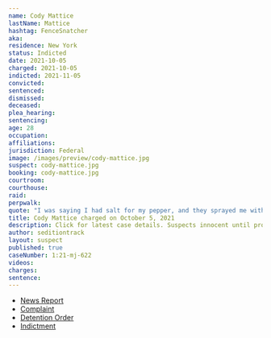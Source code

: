```yaml
---
name: Cody Mattice
lastName: Mattice
hashtag: FenceSnatcher
aka:
residence: New York
status: Indicted
date: 2021-10-05
charged: 2021-10-05
indicted: 2021-11-05
convicted:
sentenced:
dismissed:
deceased:
plea_hearing:
sentencing:
age: 28
occupation:
affiliations:
jurisdiction: Federal
image: /images/preview/cody-mattice.jpg
suspect: cody-mattice.jpg
booking: cody-mattice.jpg
courtroom:
courthouse:
raid:
perpwalk:
quote: "I was saying I had salt for my pepper, and they sprayed me with more pepper"
title: Cody Mattice charged on October 5, 2021
description: Click for latest case details. Suspects innocent until proven guilty.
author: seditiontrack
layout: suspect
published: true
caseNumber: 1:21-mj-622
videos:
charges:
sentence:
---
```

- [News Report](https://www.huffpost.com/entry/cody-mattice-james-mault-capitol-attack-trump_n_61620bbde4b0fc312c97ca8b)
- [Complaint](https://www.justice.gov/usao-dc/case-multi-defendant/file/1441376/download)
- [Detention Order](https://extremism.gwu.edu/sites/g/files/zaxdzs2191/f/Cody%20Mattice%20Detention%20Order.pdf)
- [Indictment](https://extremism.gwu.edu/sites/g/files/zaxdzs2191/f/Cody%20Mattice%20and%20James%20Phillip%20Mault%20Indictment.pdf)
